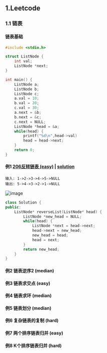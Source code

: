 
## 1.Leetcode

### 1.1 链表

#### 链表基础

```cpp
#include <stdio.h>

struct ListNode {
    int val;
    ListNode *next;
}

int main() {
    ListNode a;
    ListNode b;
    ListNode c;
    a.val = 10;
    b.val = 20;
    c.val = 30;
    a.next = &b;
    b.next = &c;
    c.next = NULL;
    ListNode *head = &a;
    while(head) {
        printf("%d\n",head->val)
        head = head->next;
    }
    return 0;
}
```

#### 例1 [206反转链表 (easy)](https://leetcode-cn.com/problems/reverse-linked-list/) |  [solution](https://github.com/qcxu-super/qcxu-super.github.io/blob/master/src/206_ReverseLinkedList.cpp)

```
输入: 1->2->3->4->5->NULL
输出: 5->4->3->2->1->NULL
```

![image](https://gitee.com/XuQincheng/img-bed/raw/master/Leetcode/pic206.png)

```cpp
class Solution {
public:
    ListNode* reverseList(ListNode* head) {
        ListNode *new_head = NULL;
        while(head) {
            ListNode *next = head->next;
            head->next = new_head;
            new_head = head;
            head = next;
        }
        return new_head;
    }
}
```

#### 例2 链表逆序2 (median)



#### 例3 链表求交点 (easy)

#### 例4 链表求环 (median)

#### 例5 链表划分 (median)

#### 例6 复杂链表的复制 (hard)

#### 例7 两个排序链表归并 (easy)

#### 例8 K个排序链表归并 (hard)


